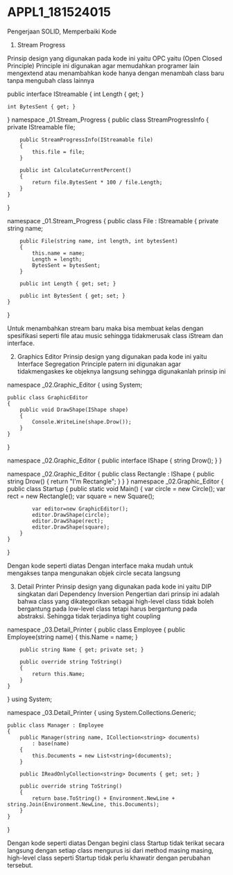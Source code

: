 # APPL1_181524015
Pengerjaan SOLID, Memperbaiki Kode

1. Stream Progress

Prinsip design yang digunakan pada kode ini yaitu OPC yaitu (Open Closed Principle)
 Principle ini digunakan agar memudahkan programer lain mengextend atau menambahkan kode hanya dengan menambah class baru tanpa mengubah class lainnya
 
 public interface IStreamable
{
    int Length { get; }

    int BytesSent { get; }
}
namespace _01.Stream_Progress
{
    public class StreamProgressInfo
    {
        private IStreamable file;
    
        public StreamProgressInfo(IStreamable file)
        {
            this.file = file;
        }

        public int CalculateCurrentPercent()
        {
            return file.BytesSent * 100 / file.Length;
        }
    }
}

 namespace _01.Stream_Progress
{
    public class File : IStreamable
    {
        private string name;

        public File(string name, int length, int bytesSent)
        {
            this.name = name;
            Length = length;
            BytesSent = bytesSent;
        }

        public int Length { get; set; }

        public int BytesSent { get; set; }
    }
}


Untuk menambahkan stream baru maka bisa membuat kelas dengan spesifikasi seperti file atau music
sehingga tidakmerusak class iStream dan interface.

2. Graphics Editor
Prinsip design yang digunakan pada kode ini yaitu Interface Segregation Principle 
patern ini digunakan agar tidakmengaskes ke objeknya langsung sehingga digunakanlah prinsip ini

 
 namespace _02.Graphic_Editor
{
    using System;

    public class GraphicEditor
    {
        public void DrawShape(IShape shape)
        {
            Console.WriteLine(shape.Drow());
        }
    }
}

namespace _02.Graphic_Editor
{
    public interface IShape
    {
        string Drow();
    }
}

namespace _02.Graphic_Editor
{
    public class Rectangle : IShape
    {
       public string Drow()
        {
           return "I'm Rectangle";
        }
    }
}
﻿namespace _02.Graphic_Editor
{
    public class Startup
    {
        public static void Main()
        {
            var circle = new Circle();
            var rect = new Rectangle();
            var square = new Square();

            var editor=new GraphicEditor();
            editor.DrawShape(circle);
            editor.DrawShape(rect);
            editor.DrawShape(square);
        }
    }
}

Dengan kode seperti diatas Dengan interface maka mudah untuk mengakses tanpa mengunakan objek circle secata langsung

3. Detail Printer
Prinsip design yang digunakan pada kode ini yaitu DIP singkatan dari Dependency Inversion
Pengertian dari prinsip ini adalah bahwa class yang dikategorikan sebagai high-level class 
 tidak boleh bergantung pada low-level class tetapi harus bergantung pada abstraksi. 
 Sehingga tidak terjadinya tight coupling
 
 ﻿namespace _03.Detail_Printer
{
    public class Employee
    {
        public Employee(string name)
        {
            this.Name = name;
        }

        public string Name { get; private set; }

        public override string ToString()
        {
            return this.Name;
        }
    }
}
﻿using System;

namespace _03.Detail_Printer
{
    using System.Collections.Generic;

    public class Manager : Employee
    {
        public Manager(string name, ICollection<string> documents) 
            : base(name)
        {
            this.Documents = new List<string>(documents);
        }

        public IReadOnlyCollection<string> Documents { get; set; }

        public override string ToString()
        {
            return base.ToString() + Environment.NewLine + string.Join(Environment.NewLine, this.Documents);
        }
    }
}

Dengan kode seperti diatas Dengan begini class Startup tidak terikat secara langsung dengan setiap
class mengurus isi dari method masing masing, high-level class seperti Startup tidak perlu khawatir dengan perubahan tersebut.


